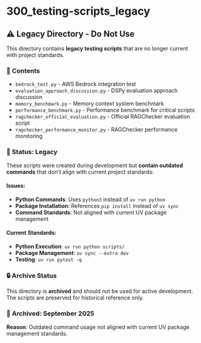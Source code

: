 # 300_testing-scripts_legacy

## ⚠️ Legacy Directory - Do Not Use

This directory contains **legacy testing scripts** that are no longer current with project standards.

### 📁 Contents

- `bedrock_test.py` - AWS Bedrock integration test
- `evaluation_approach_discussion.py` - DSPy evaluation approach discussion
- `memory_benchmark.py` - Memory context system benchmark
- `performance_benchmark.py` - Performance benchmark for critical scripts
- `ragchecker_official_evaluation.py` - Official RAGChecker evaluation script
- `ragchecker_performance_monitor.py` - RAGChecker performance monitoring

### 🚫 Status: Legacy

These scripts were created during development but **contain outdated commands** that don't align with current project standards:

#### **Issues:**
- **Python Commands**: Uses `python3` instead of `uv run python`
- **Package Installation**: References `pip install` instead of `uv sync`
- **Command Standards**: Not aligned with current UV package management

#### **Current Standards:**
- **Python Execution**: `uv run python scripts/`
- **Package Management**: `uv sync --extra dev`
- **Testing**: `uv run pytest -q`

### 🔒 Archive Status

This directory is **archived** and should not be used for active development. The scripts are preserved for historical reference only.

### 📅 Archived: September 2025

**Reason**: Outdated command usage not aligned with current UV package management standards.
